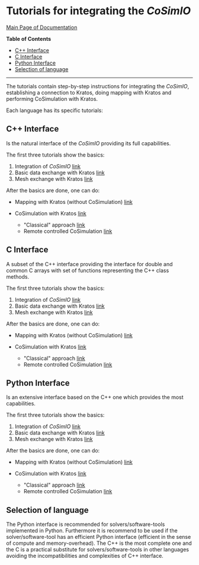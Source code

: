 # Tutorials for integrating the _CoSimIO_

[Main Page of Documentation](https://kratosmultiphysics.github.io/CoSimIO/)

**Table of Contents**
<!-- @import "[TOC]" {cmd="toc" depthFrom=2 depthTo=6 orderedList=false} -->

<!-- code_chunk_output -->

- [C++ Interface](#c-interface)
- [C Interface](#c-interface-1)
- [Python Interface](#python-interface)
- [Selection of language](#selection-of-language)

<!-- /code_chunk_output -->
---

The tutorials contain step-by-step instructions for integrating the _CoSimIO_, establishing a connection to Kratos, doing mapping with Kratos and performing CoSimulation with Kratos.

Each language has its specific tutorials:

## C++ Interface

Is the natural interface of the _CoSimIO_ providing its full capabilities.

The first three tutorials show the basics:

1. Integration of _CoSimIO_ [link](cpp/integration_co_sim_io.md)
2. Basic data exchange with Kratos [link](cpp/basic_data_exchange_with_kratos.md)
3. Mesh exchange with Kratos [link](cpp/mesh_exchange_with_kratos.md)

After the basics are done, one can do:

- Mapping with Kratos (without CoSimulation) [link](cpp/mapping.md)
- CoSimulation with Kratos [link](kratos_co_simulation.md)

  - "Classical" approach [link](co_sim_classical_approach.md)
  - Remote controlled CoSimulation [link](co_sim_remote_controlled.md)

## C Interface

A subset of the C++ interface providing the interface for double and common C arrays with set of functions representing the C++ class methods.

The first three tutorials show the basics:

1. Integration of _CoSimIO_ [link](c/integration_co_sim_io.md)
2. Basic data exchange with Kratos [link](c/basic_data_exchange_with_kratos.md)
3. Mesh exchange with Kratos [link](c/mesh_exchange_with_kratos.md)

After the basics are done, one can do:

- Mapping with Kratos (without CoSimulation) [link](c/mapping.md)
- CoSimulation with Kratos [link](kratos_co_simulation.md)

  - "Classical" approach [link](co_sim_classical_approach.md)
  - Remote controlled CoSimulation [link](co_sim_remote_controlled.md)

## Python Interface

Is an extensive interface based on the C++ one which provides the most capabilities.

The first three tutorials show the basics:

1. Integration of _CoSimIO_ [link](python/integration_co_sim_io.md)
2. Basic data exchange with Kratos [link](python/basic_data_exchange_with_kratos.md)
3. Mesh exchange with Kratos [link](python/mesh_exchange_with_kratos.md)

After the basics are done, one can do:

- Mapping with Kratos (without CoSimulation) [link](python/mapping.md)
- CoSimulation with Kratos [link](kratos_co_simulation.md)

  - "Classical" approach [link](co_sim_classical_approach.md)
  - Remote controlled CoSimulation [link](co_sim_remote_controlled.md)

## Selection of language

The Python interface is recommended for solvers/software-tools implemented in Python. Furthermore it is recommend to be used if the solver/software-tool has an efficient Python interface (efficient in the sense of compute and memory-overhead). The C++ is the most complete one and the C is a practical substitute for solvers/software-tools in other languages avoiding the incompatibilities and complexities of C++ interface.
